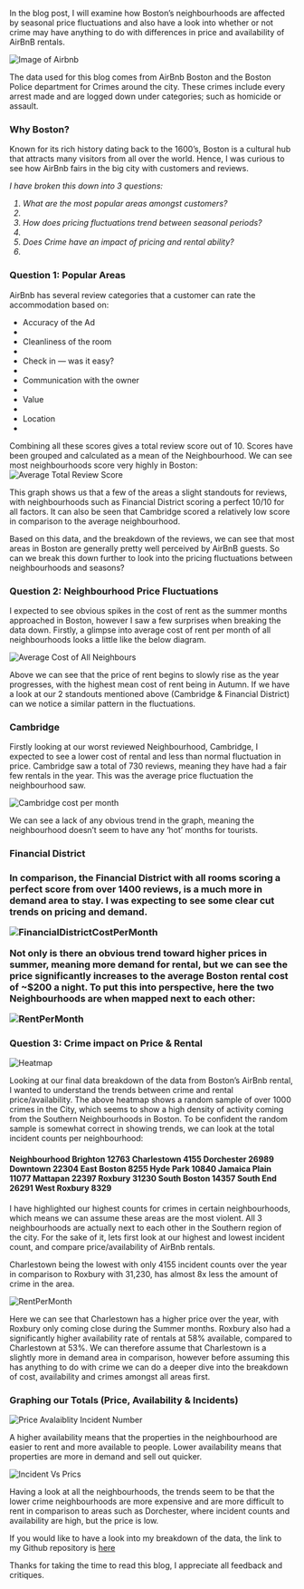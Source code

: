 In the blog post, I will examine how Boston’s neighbourhoods are affected by seasonal price fluctuations and also have a look into 
whether or not crime may have anything to do with differences in price and availability of AirBnB rentals.

<img src = "images/airbnb.PNG" alt = "Image of Airbnb">

The data used for this blog comes from AirBnb Boston and the Boston Police department for Crimes around the city. These crimes include 
every arrest made and are logged down under categories; such as homicide or assault.

<h3>Why Boston?</h3> 

Known for its rich history dating back to the 1600’s, Boston is a cultural hub that attracts many visitors from all over the world. 
Hence, I was curious to see how AirBnb fairs in the big city with customers and reviews.

<i>
I have broken this down into 3 questions:
<ol>
<li>What are the most popular areas amongst customers? <li>
<li>How does pricing fluctuations trend between seasonal periods?<li>
<li>Does Crime have an impact of pricing and rental ability?<li>
</ol>
</i>

<h3>Question 1: Popular Areas </h3>

AirBnb has several review categories that a customer can rate the accommodation based on:
<ul>
<li>Accuracy of the Ad<li>
<li>Cleanliness of the room<li>
<li>Check in — was it easy?<li>
<li>Communication with the owner<li>
<li>Value<li>
<li>Location<li>
  </ul>
Combining all these scores gives a total review score out of 10. Scores have been grouped and calculated as a mean of the Neighbourhood.
We can see most neighbourhoods score very highly in Boston:

<img src = "images/Review Score.PNG" alt = "Average Total Review Score">

This graph shows us that a few of the areas a slight standouts for reviews, with neighbourhoods such as Financial District scoring a 
perfect 10/10 for all factors. It can also be seen that Cambridge scored a relatively low score in comparison to the average 
neighbourhood.

Based on this data, and the breakdown of the reviews, we can see that most areas in Boston are generally pretty well perceived by 
AirBnB guests. So can we break this down further to look into the pricing fluctuations between neighbourhoods and seasons?

<h3>Question 2: Neighbourhood Price Fluctuations </h3>

I expected to see obvious spikes in the cost of rent as the summer months approached in Boston, however I saw a few surprises when 
breaking the data down. Firstly, a glimpse into average cost of rent per month of all neighbourhoods looks a little like the 
below diagram.

<img src = "images/Average cost.PNG" alt = "Average Cost of All Neighbours">


Above we can see that the price of rent begins to slowly rise as the year progresses, with the highest mean cost of rent being in Autumn.
If we have a look at our 2 standouts mentioned above (Cambridge & Financial District) can we notice a similar pattern in the fluctuations.

<h3>Cambridge</h3>

Firstly looking at our worst reviewed Neighbourhood, Cambridge, I expected to see a lower cost of rental and less than normal fluctuation in price. Cambridge saw a total of 730 reviews, meaning they have had a fair few rentals in the year. This was the average price fluctuation the neighbourhood saw.

<img src = "images/Cambridge cost per month.PNG" alt = "Cambridge cost per month">

We can see a lack of any obvious trend in the graph, meaning the neighbourhood doesn’t seem to have any ‘hot’ months for tourists.

<h3>Financial District<h3>

In comparison, the Financial District with all rooms scoring a perfect score from over 1400 reviews, is a much more in demand area to stay. I was expecting to see some clear cut trends on pricing and demand.

<img src = "images/FinancialDistrictCostPerMonth.PNG" alt = "FinancialDistrictCostPerMonth">

Not only is there an obvious trend toward higher prices in summer, meaning more demand for rental, but we can see the price significantly increases to the average Boston rental cost of ~$200 a night. To put this into perspective, here the two Neighbourhoods are when mapped next to each other:

<img src = "images/RentPerMonth.PNG" alt = "RentPerMonth">

<h3> Question 3: Crime impact on Price & Rental </h3>

<img src = "heatmap.png" alt = "Heatmap">

Looking at our final data breakdown of the data from Boston’s AirBnb rental, I wanted to understand the trends between crime and rental price/availability. The above heatmap shows a random sample of over 1000 crimes in the City, which seems to show a high density of activity coming from the Southern Neighbourhoods in Boston. To be confident the random sample is somewhat correct in showing trends, we can look at the total incident counts per neighbourhood:

<h4>
Neighbourhood
Brighton         12763
Charlestown       4155
Dorchester       26989
Downtown         22304
East Boston       8255
Hyde Park        10840
Jamaica Plain    11077
Mattapan         22397
Roxbury          31230
South Boston     14357
South End        26291
West Roxbury      8329
</h4>

I have highlighted our highest counts for crimes in certain neighbourhoods, which means we can assume these areas are the most violent. All 3 neighbourhoods are actually next to each other in the Southern region of the city. For the sake of it, lets first look at our highest and lowest incident count, and compare price/availability of AirBnb rentals.

Charlestown being the lowest with only 4155 incident counts over the year in comparison to Roxbury with 31,230, has almost 8x less the amount of crime in the area.

<img src = "images/RentPerMonth.PNG" alt = "RentPerMonth">

Here we can see that Charlestown has a higher price over the year, with Roxbury only coming close during the Summer months. Roxbury also had a significantly higher availability rate of rentals at 58% available, compared to Charlestown at 53%. We can therefore assume that Charlestown is a slightly more in demand area in comparison, however before assuming this has anything to do with crime we can do a deeper dive into the breakdown of cost, availability and crimes amongst all areas first.

<h3>Graphing our Totals (Price, Availability & Incidents)</h3>
  
  <img src = "images/PriceAvalaiblityIncidentno.PNG" alt = "Price Avalaiblity Incident Number">

A higher availability means that the properties in the neighbourhood are easier to rent and more available to people. Lower availability means that properties are more in demand and sell out quicker.


<img src = "images/Incident Vs Prics.PNG" alt = "Incident Vs Prics">

Having a look at all the neighbourhoods, the trends seem to be that the lower crime neighbourhoods are more expensive and are more difficult to rent in comparison to areas such as Dorchester, where incident counts and availability are high, but the price is low.

If you would like to have a look into my breakdown of the data, the link to my Github repository is <a href = "https://github.com/qasim1020/Writing-a-Data-Scientist-blog--Post/tree/Test">here</a>

Thanks for taking the time to read this blog, I appreciate all feedback and critiques.

